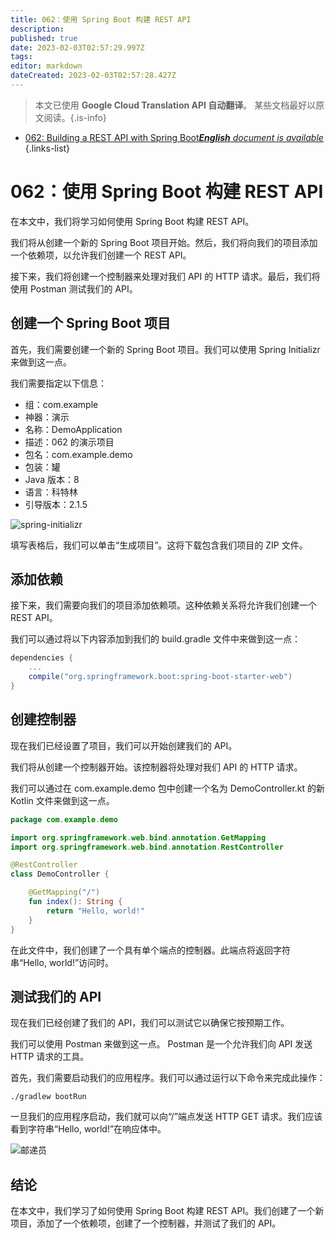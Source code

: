 ```yaml
---
title: 062：使用 Spring Boot 构建 REST API
description: 
published: true
date: 2023-02-03T02:57:29.997Z
tags: 
editor: markdown
dateCreated: 2023-02-03T02:57:28.427Z
---
```


> 本文已使用 **Google Cloud Translation API 自动翻译**。
某些文档最好以原文阅读。{.is-info}



- [062: Building a REST API with Spring Boot***English** document is available*](/en/Knowledge-base/Spring-Boot/Learning/062-building-a-rest-api-with-spring-boot)
{.links-list}


# 062：使用 Spring Boot 构建 REST API

在本文中，我们将学习如何使用 Spring Boot 构建 REST API。

我们将从创建一个新的 Spring Boot 项目开始。然后，我们将向我们的项目添加一个依赖项，以允许我们创建一个 REST API。

接下来，我们将创建一个控制器来处理对我们 API 的 HTTP 请求。最后，我们将使用 Postman 测试我们的 API。

## 创建一个 Spring Boot 项目

首先，我们需要创建一个新的 Spring Boot 项目。我们可以使用 Spring Initializr 来做到这一点。

我们需要指定以下信息：

- 组：com.example
- 神器：演示
- 名称：DemoApplication
- 描述：062 的演示项目
- 包名：com.example.demo
- 包装：罐
- Java 版本：8
- 语言：科特林
- 引导版本：2.1.5

![spring-initializr](https://i.imgur.com/eU0mhVv.png)

填写表格后，我们可以单击“生成项目”。这将下载包含我们项目的 ZIP 文件。

## 添加依赖

接下来，我们需要向我们的项目添加依赖项。这种依赖关系将允许我们创建一个 REST API。

我们可以通过将以下内容添加到我们的 build.gradle 文件中来做到这一点：

```groovy
dependencies {
    ...
    compile("org.springframework.boot:spring-boot-starter-web")
}
```

## 创建控制器

现在我们已经设置了项目，我们可以开始创建我们的 API。

我们将从创建一个控制器开始。该控制器将处理对我们 API 的 HTTP 请求。

我们可以通过在 com.example.demo 包中创建一个名为 DemoController.kt 的新 Kotlin 文件来做到这一点。

```kotlin
package com.example.demo

import org.springframework.web.bind.annotation.GetMapping
import org.springframework.web.bind.annotation.RestController

@RestController
class DemoController {

    @GetMapping("/")
    fun index(): String {
        return "Hello, world!"
    }
}
```

在此文件中，我们创建了一个具有单个端点的控制器。此端点将返回字符串“Hello, world!”访问时。

## 测试我们的 API

现在我们已经创建了我们的 API，我们可以测试它以确保它按预期工作。

我们可以使用 Postman 来做到这一点。 Postman 是一个允许我们向 API 发送 HTTP 请求的工具。

首先，我们需要启动我们的应用程序。我们可以通过运行以下命令来完成此操作：

```
./gradlew bootRun
```

一旦我们的应用程序启动，我们就可以向“/”端点发送 HTTP GET 请求。我们应该看到字符串“Hello, world!”在响应体中。

![邮递员](https://i.imgur.com/zgWVLCg.png)

## 结论

在本文中，我们学习了如何使用 Spring Boot 构建 REST API。我们创建了一个新项目，添加了一个依赖项，创建了一个控制器，并测试了我们的 API。